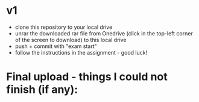 # v1
- clone this repository to your local drive
- unrar the downloaded rar file from Onedrive (click in the top-left corner of the screen to download) to this local drive
- push + commit with "exam start" 
- follow the instructions in the assignment - good luck! 

# Final upload - things I could not finish (if any):
